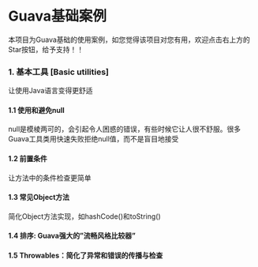 # Guava基础案例
本项目为Guava基础的使用案例，如您觉得该项目对您有用，欢迎点击右上方的Star按钮，给予支持！！

### 1. 基本工具 [Basic utilities]
让使用Java语言变得更舒适

#### 1.1 使用和避免null
null是模棱两可的，会引起令人困惑的错误，有些时候它让人很不舒服。很多Guava工具类用快速失败拒绝null值，而不是盲目地接受

#### 1.2 前置条件
让方法中的条件检查更简单

#### 1.3 常见Object方法
简化Object方法实现，如hashCode()和toString()

#### 1.4 排序: Guava强大的”流畅风格比较器”

#### 1.5 Throwables：简化了异常和错误的传播与检查